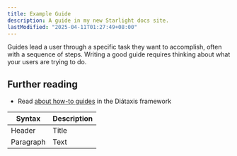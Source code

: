 ```yaml
---
title: Example Guide
description: A guide in my new Starlight docs site.
lastModified: "2025-04-11T01:27:49+08:00"
---
```


Guides lead a user through a specific task they want to accomplish, often with a sequence of steps.
Writing a good guide requires thinking about what your users are trying to do.

## Further reading

- Read [about how-to guides](https://diataxis.fr/how-to-guides/) in the Diátaxis framework


| Syntax      | Description |
| ----------- | ----------- |
| Header      | Title       |
| Paragraph   | Text        |